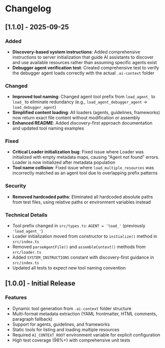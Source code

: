 # Changelog

## [1.1.0] - 2025-09-25

### Added
- **Discovery-based system instructions**: Added comprehensive instructions to server initialization that guide AI assistants to discover and use available resources rather than assuming specific agents exist
- **Debugger agent verification test**: Created comprehensive test to verify the debugger agent loads correctly with the actual `.ai-context` folder

### Changed
- **Improved tool naming**: Changed agent tool prefix from `load_agent_` to `load_` to eliminate redundancy (e.g., `load_agent_debugger_agent` → `load_debugger_agent`)
- **Simplified content loading**: All loaders (agents, guidelines, frameworks) now return exact file content without modification or assembly
- **Enhanced README**: Added discovery-first approach documentation and updated tool naming examples

### Fixed
- **Critical Loader initialization bug**: Fixed issue where Loader was initialized with empty metadata maps, causing "Agent not found" errors. Loader is now initialized after metadata population
- **Tool name collision**: Fixed issue where `load_multiple_resources` was incorrectly matched as an agent tool due to overlapping prefix patterns

### Security
- **Removed hardcoded paths**: Eliminated all hardcoded absolute paths from test files, using relative paths or environment variables instead

### Technical Details
- Tool prefix changed in `src/types.ts`: `AGENT = 'load_'` (previously `'load_agent_'`)
- Loader initialization moved from constructor to `initialize()` method in `src/index.ts`
- Removed `parseAgentFile()` and `assembleContext()` methods from `src/loader.ts`
- Added `SYSTEM_INSTRUCTIONS` constant with discovery-first guidance in `src/index.ts`
- Updated all tests to expect new tool naming convention

## [1.0.0] - Initial Release

### Features
- Dynamic tool generation from `.ai-context` folder structure
- Multi-format metadata extraction (YAML frontmatter, HTML comments, paragraph fallback)
- Support for agents, guidelines, and frameworks
- Static tools for listing and loading multiple resources
- Required `AI_CONTEXT_ROOT` environment variable for explicit configuration
- High test coverage (98%+) with comprehensive unit tests